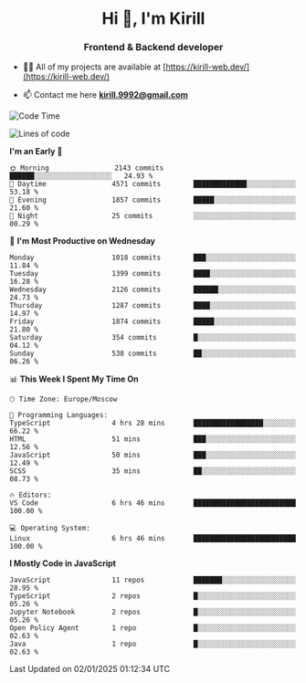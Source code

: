 <h1 align="center">Hi 👋, I'm Kirill</h1>
<h3 align="center">Frontend & Backend developer</h3>

- 👨‍💻 All of my projects are available at [https://kirill-web.dev/](https://kirill-web.dev/)

- 📫 Contact me here **kirill.9992@gmail.com**











<!--START_SECTION:waka-->
![Code Time](http://img.shields.io/badge/Code%20Time-2%2C088%20hrs%2036%20mins-blue)

![Lines of code](https://img.shields.io/badge/From%20Hello%20World%20I%27ve%20Written-5.3%20million%20lines%20of%20code-blue)

**I'm an Early 🐤** 

```text
🌞 Morning                2143 commits        ██████░░░░░░░░░░░░░░░░░░░   24.93 % 
🌆 Daytime                4571 commits        █████████████░░░░░░░░░░░░   53.18 % 
🌃 Evening                1857 commits        █████░░░░░░░░░░░░░░░░░░░░   21.60 % 
🌙 Night                  25 commits          ░░░░░░░░░░░░░░░░░░░░░░░░░   00.29 % 
```
📅 **I'm Most Productive on Wednesday** 

```text
Monday                   1018 commits        ███░░░░░░░░░░░░░░░░░░░░░░   11.84 % 
Tuesday                  1399 commits        ████░░░░░░░░░░░░░░░░░░░░░   16.28 % 
Wednesday                2126 commits        ██████░░░░░░░░░░░░░░░░░░░   24.73 % 
Thursday                 1287 commits        ████░░░░░░░░░░░░░░░░░░░░░   14.97 % 
Friday                   1874 commits        █████░░░░░░░░░░░░░░░░░░░░   21.80 % 
Saturday                 354 commits         █░░░░░░░░░░░░░░░░░░░░░░░░   04.12 % 
Sunday                   538 commits         ██░░░░░░░░░░░░░░░░░░░░░░░   06.26 % 
```


📊 **This Week I Spent My Time On** 

```text
🕑︎ Time Zone: Europe/Moscow

💬 Programming Languages: 
TypeScript               4 hrs 28 mins       █████████████████░░░░░░░░   66.22 % 
HTML                     51 mins             ███░░░░░░░░░░░░░░░░░░░░░░   12.56 % 
JavaScript               50 mins             ███░░░░░░░░░░░░░░░░░░░░░░   12.49 % 
SCSS                     35 mins             ██░░░░░░░░░░░░░░░░░░░░░░░   08.73 % 

🔥 Editors: 
VS Code                  6 hrs 46 mins       █████████████████████████   100.00 % 

💻 Operating System: 
Linux                    6 hrs 46 mins       █████████████████████████   100.00 % 
```

**I Mostly Code in JavaScript** 

```text
JavaScript               11 repos            ███████░░░░░░░░░░░░░░░░░░   28.95 % 
TypeScript               2 repos             █░░░░░░░░░░░░░░░░░░░░░░░░   05.26 % 
Jupyter Notebook         2 repos             █░░░░░░░░░░░░░░░░░░░░░░░░   05.26 % 
Open Policy Agent        1 repo              █░░░░░░░░░░░░░░░░░░░░░░░░   02.63 % 
Java                     1 repo              █░░░░░░░░░░░░░░░░░░░░░░░░   02.63 % 
```




 Last Updated on 02/01/2025 01:12:34 UTC
<!--END_SECTION:waka-->
